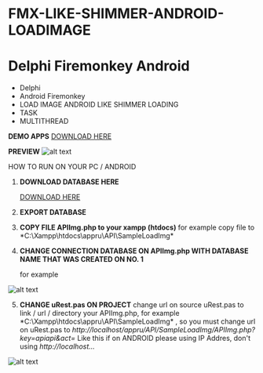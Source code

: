 # FMX-LIKE-SHIMMER-ANDROID-LOADIMAGE
# Delphi Firemonkey Android

- Delphi
- Android Firemonkey
- LOAD IMAGE ANDROID LIKE SHIMMER LOADING
- TASK
- MULTITHREAD

**DEMO APPS**
[DOWNLOAD HERE](https://bit.ly/ModelKisKisContoh)
 
**PREVIEW**
![alt text](https://github.com/dondonondon/FMX-LIKE-INTERLACED-ANDROID-LOADIMAGE/blob/master/assets/img/Screenshot_20200904-001234.png?raw=true)

HOW TO RUN ON YOUR PC / ANDROID

1. **DOWNLOAD DATABASE HERE**

   [DOWNLOAD HERE](https://drive.google.com/file/d/1gNSKR10pggWr-sw2auiolDsmizCOicb4/view?usp=sharing)
   
2. **EXPORT DATABASE**
3. **COPY FILE APIImg.php to your xampp (htdocs)**
   for example copy file to *C:\Xampp\htdocs\appru\API\SampleLoadImg\*
4. **CHANGE CONNECTION DATABASE ON APIImg.php WITH DATABASE NAME THAT WAS CREATED ON NO. 1**

   for example
   
![alt text](https://github.com/dondonondon/FMX-LIKE-INTERLACED-ANDROID-LOADIMAGE/blob/master/assets/img/DATABASECHANGE.PNG?raw=true)

5. **CHANGE uRest.pas ON PROJECT**
  change url on source uRest.pas to link / url / directory your APIImg.php, for example *C:\Xampp\htdocs\appru\API\SampleLoadImg\* , 
  so you must change url on uRest.pas to *http://localhost/appru/API/SampleLoadImg/APIImg.php?key=apiapi&act=* Like this
  if on ANDROID please using IP Addres, don't using *http://localhost...* 
  
![alt text](https://github.com/dondonondon/FMX-LIKE-INTERLACED-ANDROID-LOADIMAGE/blob/master/assets/img/Rest.PNG?raw=true)
